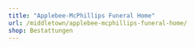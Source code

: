 ```yaml
---
title: "Applebee-McPhillips Funeral Home"
url: /middletown/applebee-mcphillips-funeral-home/
shop: Bestattungen
---
```

